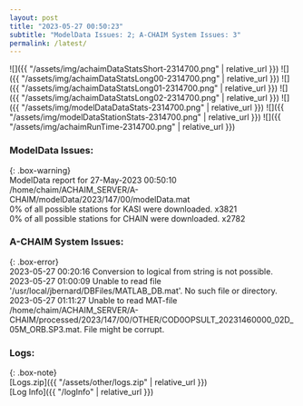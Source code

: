 ```yaml
---
layout: post
title: "2023-05-27 00:50:23"
subtitle: "ModelData Issues: 2; A-CHAIM System Issues: 3"
permalink: /latest/
---
```


![]({{ "/assets/img/achaimDataStatsShort-2314700.png" | relative_url }})
![]({{ "/assets/img/achaimDataStatsLong00-2314700.png" | relative_url }})
![]({{ "/assets/img/achaimDataStatsLong01-2314700.png" | relative_url }})
![]({{ "/assets/img/achaimDataStatsLong02-2314700.png" | relative_url }})
![]({{ "/assets/img/modelDataDataStats-2314700.png" | relative_url }})
![]({{ "/assets/img/modelDataStationStats-2314700.png" | relative_url }})
![]({{ "/assets/img/achaimRunTime-2314700.png" | relative_url }})


### ModelData Issues:  
  
{: .box-warning}  
 ModelData report for 27-May-2023 00:50:10   
 /home/chaim/ACHAIM_SERVER/A-CHAIM/modelData/2023/147/00/modelData.mat   
 0% of all possible stations for KASI were downloaded. x3821   
 0% of all possible stations for CHAIN were downloaded. x2782   
  
### A-CHAIM System Issues:  
  
{: .box-error}  
2023-05-27 00:20:16 Conversion to logical from string is not possible.  
2023-05-27 01:00:09 Unable to read file '/usr/local/jbernard/DBFiles/MATLAB_DB.mat'. No such file or directory.  
2023-05-27 01:11:27 Unable to read MAT-file /home/chaim/ACHAIM_SERVER/A-CHAIM/processed/2023/147/00/OTHER/COD0OPSULT_20231460000_02D_05M_ORB.SP3.mat. File might be corrupt.  

### Logs:  
  
{: .box-note}  
[Logs.zip]({{ "/assets/other/logs.zip" | relative_url }})  
[Log Info]({{ "/logInfo" | relative_url }})  
